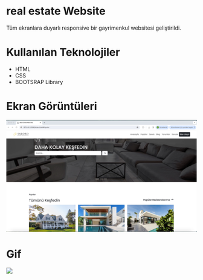 # real estate Website
 Tüm ekranlara duyarlı responsive bir gayrimenkul websitesi geliştirildi.

# Kullanılan Teknolojiler
- HTML
- CSS
- BOOTSRAP Library



# Ekran Görüntüleri
![](images/screen.png)

# Gif
![](images/real_estate.gif)
